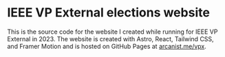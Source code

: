 # IEEE VP External elections website

This is the source code for the website I created while running for IEEE VP External in 2023. The website is created with Astro, React, Tailwind CSS, and Framer Motion and is hosted on GitHub Pages at [arcanist.me/vpx](https://arcanist.me/vpx).
